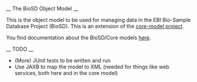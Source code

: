   __ The BioSD Object Model __ 

This is the object model to be used for managing data in the EBI Bio-Sample Database Project (BioSD). This is an 
extension of the [core-model project](https://github.com/EBIBioSamples/core_model).

You find documentation about the BioSD/Core models [here](/doc).

  __ TODO __ 

* (More) JUnit tests to be written and run
* Use JAXB to map the model to XML (needed for things like web services, both here and in the core model)

  
